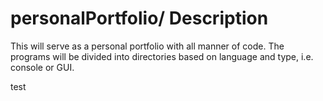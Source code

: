 # personalPortfolio/ Description
This will serve as a personal portfolio with all manner of code. The programs will be divided into directories based on language and type, i.e. console or GUI.

test
